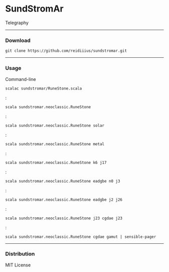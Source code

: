 # SundStromAr
Telegraphy

---

### Download

    git clone https://github.com/reidiiius/sundstromar.git

---

### Usage
Command-line

    scalac sundstromar/RuneStone.scala

:

    scala sundstromar.neoclassic.RuneStone

:

    scala sundstromar.neoclassic.RuneStone solar

:

    scala sundstromar.neoclassic.RuneStone metal

:

    scala sundstromar.neoclassic.RuneStone k6 j17

:

    scala sundstromar.neoclassic.RuneStone eadgbe n0 j3

:

    scala sundstromar.neoclassic.RuneStone eadgbe j2 j26

:

    scala sundstromar.neoclassic.RuneStone j23 cgdae j23

:

    scala sundstromar.neoclassic.RuneStone cgdae gamut | sensible-pager

---

### Distribution
MIT License

